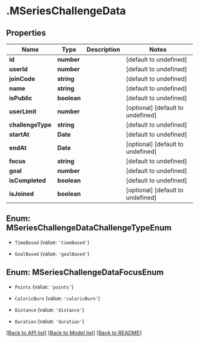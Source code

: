 # .MSeriesChallengeData

## Properties

Name | Type | Description | Notes
------------ | ------------- | ------------- | -------------
**id** | **number** |  | [default to undefined]
**userId** | **number** |  | [default to undefined]
**joinCode** | **string** |  | [default to undefined]
**name** | **string** |  | [default to undefined]
**isPublic** | **boolean** |  | [default to undefined]
**userLimit** | **number** |  | [optional] [default to undefined]
**challengeType** | **string** |  | [default to undefined]
**startAt** | **Date** |  | [default to undefined]
**endAt** | **Date** |  | [optional] [default to undefined]
**focus** | **string** |  | [default to undefined]
**goal** | **number** |  | [default to undefined]
**isCompleted** | **boolean** |  | [default to undefined]
**isJoined** | **boolean** |  | [optional] [default to undefined]



## Enum: MSeriesChallengeDataChallengeTypeEnum


* `TimeBased` (value: `'timeBased'`)

* `GoalBased` (value: `'goalBased'`)





## Enum: MSeriesChallengeDataFocusEnum


* `Points` (value: `'points'`)

* `CaloricBurn` (value: `'caloricBurn'`)

* `Distance` (value: `'distance'`)

* `Duration` (value: `'duration'`)




[[Back to API list]](../README.md#documentation-for-api-endpoints) [[Back to Model list]](../README.md#documentation-for-models) [[Back to README]](../README.md)
